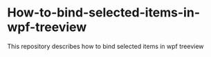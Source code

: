 # How-to-bind-selected-items-in-wpf-treeview
This repository describes how to bind selected items in wpf treeview
